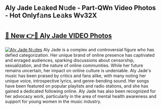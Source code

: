 ## Aly Jade Le𝚊ked N𝚞de - Part-QWn Video Photos - Hot Onlyf𝚊ns Le𝚊ks Wv32X

# <h2><a href="http://ab54497.deff.icu/?id=Aly+Jade">🔗 New 👉🔴 Aly Jade VIDEO Photos</a></h2>

[![Aly Jade N𝚞des](https://i.imgur.com/rIISA9y.gif)](http://ab54497.deff.icu/?id=Aly+Jade)
Aly Jade is a complex and controversial figure who has defied categorization. Her unique brand of online presence has captivated and enraged audiences, sparking discussions about censorship, sexualization, and the nature of online communities. While her future remains uncertain, her impact on online culture is undeniable. Aly Jade's music has been praised by critics and fans alike, with many noting her unique voice, introspective lyrics, and genre-bending sound. Her songs have been featured on popular playlists and radio stations, and she has gained a dedicated following online. Aly Jade has also been recognized for her advocacy work, particularly in the area of mental health awareness and support for young women in the music industry.
